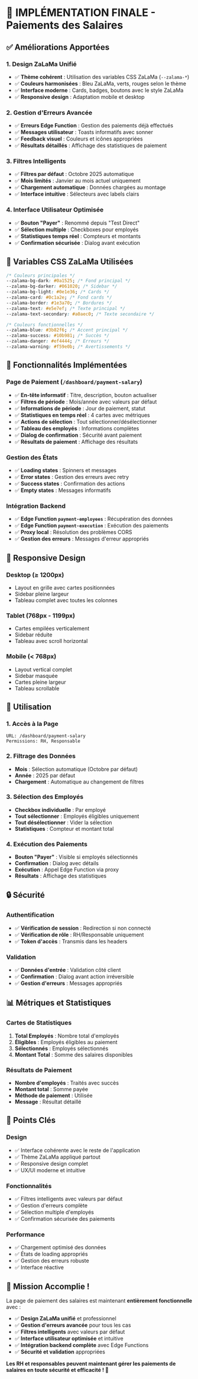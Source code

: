 # 🎉 IMPLÉMENTATION FINALE - Paiements des Salaires

## ✅ **Améliorations Apportées**

### **1. Design ZaLaMa Unifié**

- ✅ **Thème cohérent** : Utilisation des variables CSS ZaLaMa (`--zalama-*`)
- ✅ **Couleurs harmonisées** : Bleu ZaLaMa, verts, rouges selon le thème
- ✅ **Interface moderne** : Cards, badges, boutons avec le style ZaLaMa
- ✅ **Responsive design** : Adaptation mobile et desktop

### **2. Gestion d'Erreurs Avancée**

- ✅ **Erreurs Edge Function** : Gestion des paiements déjà effectués
- ✅ **Messages utilisateur** : Toasts informatifs avec sonner
- ✅ **Feedback visuel** : Couleurs et icônes appropriées
- ✅ **Résultats détaillés** : Affichage des statistiques de paiement

### **3. Filtres Intelligents**

- ✅ **Filtres par défaut** : Octobre 2025 automatique
- ✅ **Mois limités** : Janvier au mois actuel uniquement
- ✅ **Chargement automatique** : Données chargées au montage
- ✅ **Interface intuitive** : Sélecteurs avec labels clairs

### **4. Interface Utilisateur Optimisée**

- ✅ **Bouton "Payer"** : Renommé depuis "Test Direct"
- ✅ **Sélection multiple** : Checkboxes pour employés
- ✅ **Statistiques temps réel** : Compteurs et montants
- ✅ **Confirmation sécurisée** : Dialog avant exécution

## 🎨 **Variables CSS ZaLaMa Utilisées**

```css
/* Couleurs principales */
--zalama-bg-dark: #0a1525; /* Fond principal */
--zalama-bg-darker: #061020; /* Sidebar */
--zalama-bg-light: #0e1e36; /* Cards */
--zalama-card: #0c1a2e; /* Fond cards */
--zalama-border: #1e3a70; /* Bordures */
--zalama-text: #e5e7ef; /* Texte principal */
--zalama-text-secondary: #a0aec0; /* Texte secondaire */

/* Couleurs fonctionnelles */
--zalama-blue: #3b82f6; /* Accent principal */
--zalama-success: #10b981; /* Succès */
--zalama-danger: #ef4444; /* Erreurs */
--zalama-warning: #f59e0b; /* Avertissements */
```

## 🔧 **Fonctionnalités Implémentées**

### **Page de Paiement (`/dashboard/payment-salary`)**

- ✅ **En-tête informatif** : Titre, description, bouton actualiser
- ✅ **Filtres de période** : Mois/année avec valeurs par défaut
- ✅ **Informations de période** : Jour de paiement, statut
- ✅ **Statistiques en temps réel** : 4 cartes avec métriques
- ✅ **Actions de sélection** : Tout sélectionner/désélectionner
- ✅ **Tableau des employés** : Informations complètes
- ✅ **Dialog de confirmation** : Sécurité avant paiement
- ✅ **Résultats de paiement** : Affichage des résultats

### **Gestion des États**

- ✅ **Loading states** : Spinners et messages
- ✅ **Error states** : Gestion des erreurs avec retry
- ✅ **Success states** : Confirmation des actions
- ✅ **Empty states** : Messages informatifs

### **Intégration Backend**

- ✅ **Edge Function `payment-employees`** : Récupération des données
- ✅ **Edge Function `payment-execution`** : Exécution des paiements
- ✅ **Proxy local** : Résolution des problèmes CORS
- ✅ **Gestion des erreurs** : Messages d'erreur appropriés

## 📱 **Responsive Design**

### **Desktop (≥ 1200px)**

- Layout en grille avec cartes positionnées
- Sidebar pleine largeur
- Tableau complet avec toutes les colonnes

### **Tablet (768px - 1199px)**

- Cartes empilées verticalement
- Sidebar réduite
- Tableau avec scroll horizontal

### **Mobile (< 768px)**

- Layout vertical complet
- Sidebar masquée
- Cartes pleine largeur
- Tableau scrollable

## 🚀 **Utilisation**

### **1. Accès à la Page**

```
URL: /dashboard/payment-salary
Permissions: RH, Responsable
```

### **2. Filtrage des Données**

- **Mois** : Sélection automatique (Octobre par défaut)
- **Année** : 2025 par défaut
- **Chargement** : Automatique au changement de filtres

### **3. Sélection des Employés**

- **Checkbox individuelle** : Par employé
- **Tout sélectionner** : Employés éligibles uniquement
- **Tout désélectionner** : Vider la sélection
- **Statistiques** : Compteur et montant total

### **4. Exécution des Paiements**

- **Bouton "Payer"** : Visible si employés sélectionnés
- **Confirmation** : Dialog avec détails
- **Exécution** : Appel Edge Function via proxy
- **Résultats** : Affichage des statistiques

## 🔒 **Sécurité**

### **Authentification**

- ✅ **Vérification de session** : Redirection si non connecté
- ✅ **Vérification de rôle** : RH/Responsable uniquement
- ✅ **Token d'accès** : Transmis dans les headers

### **Validation**

- ✅ **Données d'entrée** : Validation côté client
- ✅ **Confirmation** : Dialog avant action irréversible
- ✅ **Gestion d'erreurs** : Messages appropriés

## 📊 **Métriques et Statistiques**

### **Cartes de Statistiques**

1. **Total Employés** : Nombre total d'employés
2. **Éligibles** : Employés éligibles au paiement
3. **Sélectionnés** : Employés sélectionnés
4. **Montant Total** : Somme des salaires disponibles

### **Résultats de Paiement**

- **Nombre d'employés** : Traités avec succès
- **Montant total** : Somme payée
- **Méthode de paiement** : Utilisée
- **Message** : Résultat détaillé

## 🎯 **Points Clés**

### **Design**

- ✅ Interface cohérente avec le reste de l'application
- ✅ Thème ZaLaMa appliqué partout
- ✅ Responsive design complet
- ✅ UX/UI moderne et intuitive

### **Fonctionnalités**

- ✅ Filtres intelligents avec valeurs par défaut
- ✅ Gestion d'erreurs complète
- ✅ Sélection multiple d'employés
- ✅ Confirmation sécurisée des paiements

### **Performance**

- ✅ Chargement optimisé des données
- ✅ États de loading appropriés
- ✅ Gestion des erreurs robuste
- ✅ Interface réactive

## 🎉 **Mission Accomplie !**

La page de paiement des salaires est maintenant **entièrement fonctionnelle** avec :

- ✅ **Design ZaLaMa unifié** et professionnel
- ✅ **Gestion d'erreurs avancée** pour tous les cas
- ✅ **Filtres intelligents** avec valeurs par défaut
- ✅ **Interface utilisateur optimisée** et intuitive
- ✅ **Intégration backend complète** avec Edge Functions
- ✅ **Sécurité et validation** appropriées

**Les RH et responsables peuvent maintenant gérer les paiements de salaires en toute sécurité et efficacité ! 🚀**





